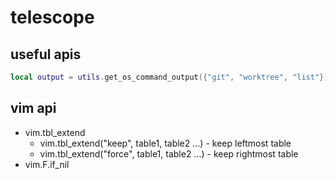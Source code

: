 # telescope

## useful apis

```lua
local output = utils.get_os_command_output({"git", "worktree", "list"})
```

## vim api

- vim.tbl_extend
  - vim.tbl_extend("keep", table1, table2 ...) - keep leftmost table
  - vim.tbl_extend("force", table1, table2 ...) - keep rightmost table
- vim.F.if_nil
